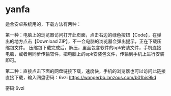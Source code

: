 # yanfa
适合安卓系统用的，下载方法有两种：

第一种：电脑上的浏览器访问打开此页面，点击右边的绿色按钮【Code】，在弹出的地方点击【Download ZIP】，不一会电脑的浏览器会弹出提示，正在下载压缩包文件。
       压缩包下载完成后，解压，里面包含软件的apk安装文件，手机连接电脑，或者用同步传输软件，把电脑上的apk安装包文件，传输到手机上进行安装即可。
       
第二种：直接点击下面的网盘链接下载，速度快，手机的浏览器也可以访问此链接直接下载，输入网盘密码：6vzi
https://wangerbb.lanzous.com/b01bis9kd

密码:6vzi
